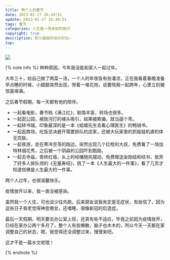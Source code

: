 ```yaml
---
title: 两个人的春节
date: 2023-01-27 16:49:51
update: 2023-01-27 16:49:51
tags: 春节
categories: 人生是一场未知的旅行
copyright: true
description: 和小甜甜的快乐时光~
top:
---
```


<img src="https://s2.loli.net/2023/01/27/IQBPHCJ4XREOgeF.png" >

{% note info %}
种种原因，今年我没能和家人一起过年。

大年三十，给自己做了两菜一汤，一个人的年夜饭有些凄凉，正在我看着春晚准备早点睡的时候，小甜甜突然出现，带着一堆花炮，说要陪我一起跨年，心里立刻被惊喜填满。

之后春节假期，每一天都有他的陪伴。

- 一起看电影，春节档《满江红》，剧情丰富，转场也很多。
- 一起逛公园，被放河灯的噱头吸引，结果被欺骗，就当遛个弯。
- 一起转书城，印象最深的是一本《蛤蟆先生去看心理医生》的畅销书。
- 一起逛商场，吃饭坚决避开需要排队的店家，还被大玩家里的抓娃娃机虐的体无完肤。
- 一起夜游，走在寒冷空荡的路边，突然出现几个扛枪的大叔，免费看了一场加特林烟花秀，之后被一个阴森的公园吓到跑路。
- 一起去寺庙，青砖红墙，头上的经幡随风摆动，免费赠送金刚结和经书，放弃了好多人排队领的《无量寿经》，挑了一本《人生最大的一件事》，看了几页才知道信佛是人生最大的一件事。

两个人过年，也很温馨快乐。

疫情放开以来，我一直没被感染。

虽然我一个人住，可也没少往外跑，后来朋友说我肯定是无症状，有些信了，因为这些日子我老觉得神思倦怠，还嗜睡，很像新冠的后遗症。

最后一天假期，明天要去办公室上班，还真有些不适应，毕竟之前因为疫情放开，已经在家办公两个多月了，整个人有些懒散，脑子也木木的，所以今天一天都在家调整自己的状态，嗯，我觉得还没调整过来，慢慢来吧。

这才不是一篇水文呢喂！

{% endnote %}